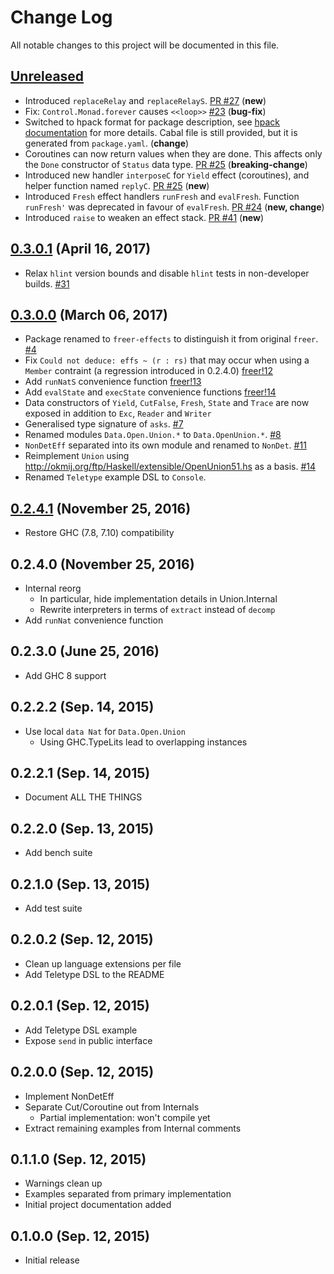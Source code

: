 # Change Log

All notable changes to this project will be documented in this file.

## [Unreleased]

* Introduced `replaceRelay` and `replaceRelayS`.
  [PR #27](https://github.com/IxpertaSolutions/freer-effects/pull/27)
  (**new**)
* Fix: `Control.Monad.forever` causes `<<loop>>`
  [#23](https://github.com/IxpertaSolutions/freer-effects/issues/23)
  (**bug-fix**)
* Switched to hpack format for package description, see [hpack
  documentation](https://github.com/sol/hpack#readme) for more details.
  Cabal file is still provided, but it is generated from `package.yaml`.
  (**change**)
* Coroutines can now return values when they are done. This affects only the
  `Done` constructor of `Status` data type.
  [PR #25](https://github.com/IxpertaSolutions/freer-effects/pull/25)
  (**breaking-change**)
* Introduced new handler `interposeC` for `Yield` effect (coroutines), and
  helper function named `replyC`.
  [PR #25](https://github.com/IxpertaSolutions/freer-effects/pull/25)
  (**new**)
* Introduced `Fresh` effect handlers `runFresh` and `evalFresh`. Function
  `runFresh'` was deprecated in favour of `evalFresh`.
  [PR #24](https://github.com/IxpertaSolutions/freer-effects/pull/24)
  (**new, change**)
* Introduced `raise` to weaken an effect stack.
  [PR #41](https://github.com/IxpertaSolutions/freer-effects/pull/41)
  (**new**)

## [0.3.0.1] (April 16, 2017)

* Relax `hlint` version bounds and disable `hlint` tests in non-developer
  builds.
  [#31](https://github.com/IxpertaSolutions/freer-effects/issues/31)

## [0.3.0.0] (March 06, 2017)

* Package renamed to `freer-effects` to distinguish it from original `freer`.
  [#4](https://github.com/IxpertaSolutions/freer-effects/issues/4)
* Fix `Could not deduce: effs ~ (r : rs)` that may occur when using
  a `Member` contraint (a regression introduced in 0.2.4.0)
  [freer!12](https://gitlab.com/queertypes/freer/merge_requests/12)
* Add `runNatS` convenience function
  [freer!13](https://gitlab.com/queertypes/freer/merge_requests/13)
* Add `evalState` and `execState` convenience functions
  [freer!14](https://gitlab.com/queertypes/freer/merge_requests/14)
* Data constructors of `Yield`, `CutFalse`, `Fresh`, `State` and `Trace`
  are now exposed in addition to `Exc`, `Reader` and `Writer`
* Generalised type signature of `asks`.
  [#7](https://github.com/IxpertaSolutions/freer-effects/issues/7)
* Renamed modules `Data.Open.Union.*` to `Data.OpenUnion.*`.
  [#8](https://github.com/IxpertaSolutions/freer-effects/issues/8)
* `NonDetEff` separated into its own module and renamed to `NonDet`.
  [#11](https://github.com/IxpertaSolutions/freer-effects/issues/11)
* Reimplement `Union` using
  <http://okmij.org/ftp/Haskell/extensible/OpenUnion51.hs> as a basis.
  [#14](https://github.com/IxpertaSolutions/freer-effects/issues/14)
* Renamed `Teletype` example DSL to `Console`.

## [0.2.4.1] (November 25, 2016)

* Restore GHC (7.8, 7.10) compatibility

## 0.2.4.0 (November 25, 2016)

* Internal reorg
  * In particular, hide implementation details in Union.Internal
  * Rewrite interpreters in terms of `extract` instead of `decomp`
* Add `runNat` convenience function

## 0.2.3.0 (June 25, 2016)

* Add GHC 8 support

## 0.2.2.2 (Sep. 14, 2015)

* Use local `data Nat` for `Data.Open.Union`
  * Using GHC.TypeLits lead to overlapping instances

## 0.2.2.1 (Sep. 14, 2015)

* Document ALL THE THINGS

## 0.2.2.0 (Sep. 13, 2015)

* Add bench suite

## 0.2.1.0 (Sep. 13, 2015)

* Add test suite

## 0.2.0.2 (Sep. 12, 2015)

* Clean up language extensions per file
* Add Teletype DSL to the README

## 0.2.0.1 (Sep. 12, 2015)

* Add Teletype DSL example
* Expose `send` in public interface

## 0.2.0.0 (Sep. 12, 2015)

* Implement NonDetEff
* Separate Cut/Coroutine out from Internals
  * Partial implementation: won't compile yet
* Extract remaining examples from Internal comments

## 0.1.1.0 (Sep. 12, 2015)

* Warnings clean up
* Examples separated from primary implementation
* Initial project documentation added

## 0.1.0.0 (Sep. 12, 2015)

* Initial release

[Unreleased]: https://github.com/IxpertaSolutions/freer/compare/0.3.0.1...HEAD
[0.3.0.1]: https://github.com/IxpertaSolutions/freer/compare/0.3.0.0...0.3.0.1
[0.3.0.0]: https://github.com/IxpertaSolutions/freer/compare/0.2.4.1...0.3.0.0
[0.2.4.1]: https://github.com/IxpertaSolutions/freer/compare/0.2.4.0...0.2.4.1

